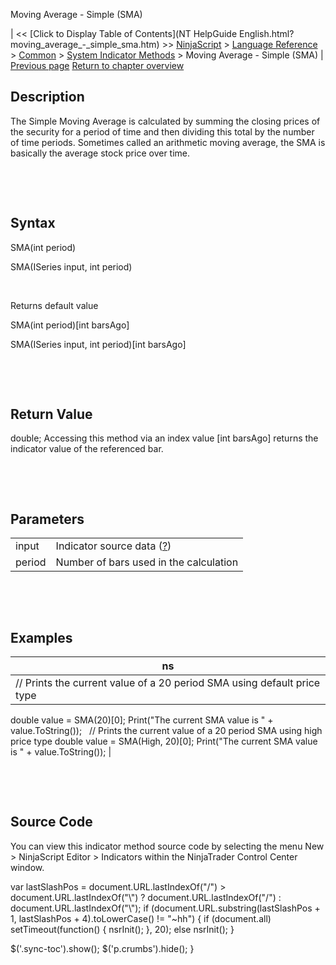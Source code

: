 ﻿










 


Moving Average - Simple (SMA)







| &lt;&lt; [Click to Display Table of Contents](NT HelpGuide English.html?moving_average_-_simple_sma.htm) &gt;&gt;
 [NinjaScript](ninjascript.htm) &gt; [Language Reference](language_reference_wip.htm) &gt; [Common](common.htm) &gt; [System Indicator Methods](indicators.htm) &gt;
Moving Average - Simple (SMA) | [Previous page](moving_average_-_mesa_adaptive.htm)
[Return to chapter overview](indicators.htm)










Description
-----------


The Simple Moving Average is calculated by summing the closing prices of the security for a period of time and then dividing this total by the number of time periods. Sometimes called an arithmetic moving average, the SMA is basically the average stock price over time.


 


 


Syntax
------


SMA(int period)  

SMA(ISeries<double> input, int period)


 


Returns default value  

SMA(int period)[int barsAgo]  

SMA(ISeries<double> input, int period)[int barsAgo]


 


 


Return Value
------------


double; Accessing this method via an index value [int barsAgo] returns the indicator value of the referenced bar.


 


 


Parameters
----------




|  |  |
| --- | --- |
| input | Indicator source data ([?](valid_input_data_for_indicator.htm)) |
| period | Number of bars used in the calculation |



 


 


Examples
--------




| ns |
| --- |
| // Prints the current value of a 20 period SMA using default price type
double value = SMA(20)[0];
Print("The current SMA value is " + value.ToString());
 
// Prints the current value of a 20 period SMA using high price type
double value = SMA(High, 20)[0];
Print("The current SMA value is " + value.ToString()); |



 


 


Source Code
-----------


You can view this indicator method source code by selecting the menu New &gt; NinjaScript Editor &gt; Indicators within the NinjaTrader Control Center window.





 
 var lastSlashPos = document.URL.lastIndexOf("/") &gt; document.URL.lastIndexOf("\\") ? document.URL.lastIndexOf("/") : document.URL.lastIndexOf("\\");
 if (document.URL.substring(lastSlashPos + 1, lastSlashPos + 4).toLowerCase() != "~hh") {
 if (document.all) setTimeout(function() {
 nsrInit();
 }, 20);
 else nsrInit();
 }
 
 
 $('.sync-toc').show();
 $('p.crumbs').hide();
 }
 
 
 



</double></double>
